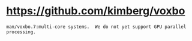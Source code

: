 # https://github.com/kimberg/voxbo

```console
man/voxbo.7:multi-core systems.  We do not yet support GPU parallel processing.

```
